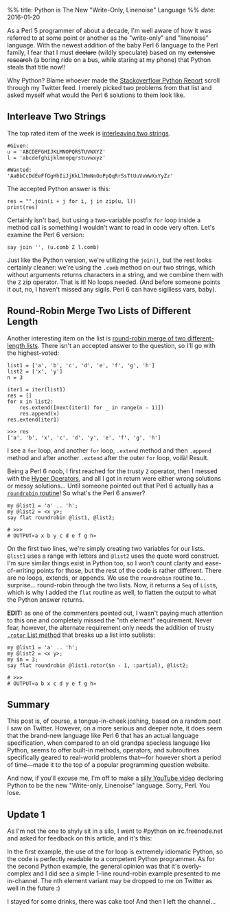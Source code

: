 %% title: Python is The New "Write-Only, Linenoise" Language
%% date: 2016-01-20

As a Perl 5 programmer of about a decade, I'm well aware of how it was referred to at some point or another as the "write-only" and "linenoise" language. With the newest addition of the baby Perl 6 language to the Perl family, I fear that I must <s>declare</s> (wildly speculate) based on my <s>extensive research</s> (a boring ride on a bus, while staring at my phone) that Python steals that title now!!

Why Python? Blame whoever made the [Stackoverflow Python Report](http://python-weekly.blogspot.ca/2016/01/ii-stackoverflow-python-report.html) scroll through my Twitter feed. I merely picked two problems from that list and asked myself what would the Perl 6 solutions to them look like.

## Interleave Two Strings

The top rated item of the week is [interleaving two strings](http://stackoverflow.com/questions/34756145/most-pythonic-way-to-interleave-two-strings).

    #Given:
    u = 'ABCDEFGHIJKLMNOPQRSTUVWXYZ'
    l = 'abcdefghijklmnopqrstuvwxyz'

    #Wanted:
    'AaBbCcDdEeFfGgHhIiJjKkLlMmNnOoPpQqRrSsTtUuVvWwXxYyZz'


The accepted Python answer is this:

    res = "".join(i + j for i, j in zip(u, l))
    print(res)

Certainly isn't bad, but using a two-variable postfix `for` loop inside a method call is something I wouldn't want to read in code very often. Let's examine the Perl 6 version:

    say join '', (u.comb Z l.comb)

Just like the Python version, we're utilizing the `join()`, but the rest looks certainly cleaner: we're using the `.comb` method on our two strings, which without arguments returns characters in a string, and we combine them with the `Z` zip operator. That is it! No loops needed. (And before someone points it out, no, I haven't missed any sigils. Perl 6 can have sigilless vars, baby).

## Round-Robin Merge Two Lists of Different Length

Another interesting item on the list is [round-robin merge of two different-length lists](http://stackoverflow.com/questions/34692738/merge-lists-in-python-by-placing-every-nth-item-from-one-list-and-others-from-an). There isn't an accepted answer to the question, so I'll go with the highest-voted:

    list1 = ['a', 'b', 'c', 'd', 'e', 'f', 'g', 'h']
    list2 = ['x', 'y']
    n = 3

    iter1 = iter(list1)
    res = []
    for x in list2:
        res.extend([next(iter1) for _ in range(n - 1)])
        res.append(x)
    res.extend(iter1)

    >>> res
    ['a', 'b', 'x', 'c', 'd', 'y', 'e', 'f', 'g', 'h']

I see a `for` loop, and another `for` loop, `.extend` method and then `.append` method and after another `.extend` after the outer `for` loop, voilà! Result.

Being a Perl 6 noob, I first reached for the trusty `Z` operator, then I messed with the [Hyper Operators](http://perl6maven.com/tutorial/perl6-hyper-operators), and all I got in return were either wrong solutions or messy solutions... Until someone pointed out that Perl 6 actually has a [`roundrobin` routine](http://docs.perl6.org/routine/roundrobin)! So what's the Perl 6 answer?

    my @list1 = 'a' .. 'h';
    my @list2 = <x y>;
    say flat roundrobin @list1, @list2;

    # >>>
    # OUTPUT«a x b y c d e f g h»

On the first two lines, we're simply creating two variables for our lists. `@list1` uses a range with letters and `@list2` uses the quote word construct. I'm sure similar things exist in Python too, so I won't count clarity and ease-of-writing points for those, but the rest of the code is rather different. There are no loops, extends, or appends. We use the `roundrobin` routine to... surprise... round-robin through the two lists. Now, it returns a `Seq` of `List`s, which is why I added the `flat` routine as well, to flatten the output to what the Python answer returns.

**EDIT:** as one of the commenters pointed out, I wasn't paying much attention to this one and completely missed the "nth element" requirement. Never fear, however, the alternate requirement only needs the addition of trusty [`.rotor` List method](http://docs.perl6.org/routine/rotor) that breaks up a list into sublists:

    my @list1 = 'a' .. 'h';
    my @list2 = <x y>;
    my $n = 3;
    say flat roundrobin @list1.rotor($n - 1, :partial), @list2;

    # >>>
    # OUTPUT«a b x c d y e f g h»

## Summary

This post is, of course, a tongue-in-cheek joshing, based on a random post I saw on Twitter. However, on a more serious and deeper note, it does seem that the brand-new language like Perl 6 that has an actual language specification, when compared to an old grandpa specless language like Python, seems to offer built-in methods, operators, and subroutines specifically geared to real-world problems that—for however short a period of time—made it to the top of a popular programming question website.

And now, if you'll excuse me, I'm off to make a [silly YouTube video](https://www.youtube.com/watch?v=9SyUFO9X_TU) declaring Python to be the new "Write-only, Linenoise" language. Sorry, Perl. You lose.

## Update 1

As I'm not the one to shyly sit in a silo, I went to #python on irc.freenode.net and asked for feedback on this article, and it's this:

In the first example, the use of the for loop is extremely idiomatic Python, so the code is perfectly readable to a competent Python programmer. As for the second Python example, the general opinion was that it's overly-complex and I did see a simple 1-line round-robin example presented to me in-channel. The nth element variant may be dropped to me on Twitter as well in the future :)

I stayed for some drinks, there was cake too! And then I left the channel...
